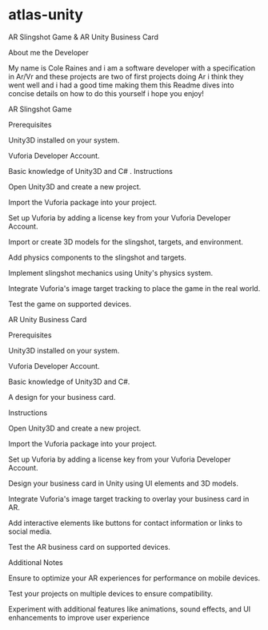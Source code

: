# atlas-unity   
AR Slingshot Game & AR Unity Business Card


About me the Developer

My name is Cole Raines and i am a software developer with a specification in Ar/Vr and these projects are two of first projects doing Ar i think they went well and i  had a good time making them this Readme dives into concise details on how to do this yourself i hope you enjoy!


AR Slingshot Game

Prerequisites

Unity3D installed on your system.

Vuforia Developer Account.

Basic knowledge of Unity3D and C#
.
Instructions

Open Unity3D and create a new project.

Import the Vuforia package into your project.

Set up Vuforia by adding a license key from your Vuforia Developer Account.

Import or create 3D models for the slingshot, targets, and environment.

Add physics components to the slingshot and targets.

Implement slingshot mechanics using Unity's physics system.

Integrate Vuforia's image target tracking to place the game in the real world.

Test the game on supported devices.

AR Unity Business Card

Prerequisites

Unity3D installed on your system.

Vuforia Developer Account.

Basic knowledge of Unity3D and C#.

A design for your business card.

Instructions

Open Unity3D and create a new project.

Import the Vuforia package into your project.

Set up Vuforia by adding a license key from your Vuforia Developer Account.

Design your business card in Unity using UI elements and 3D models.

Integrate Vuforia's image target tracking to overlay your business card in AR.

Add interactive elements like buttons for contact information or links to social media.

Test the AR business card on supported devices.

Additional Notes

Ensure to optimize your AR experiences for performance on mobile devices.

Test your projects on multiple devices to ensure compatibility.

Experiment with additional features like animations, sound effects, and UI enhancements to improve user experience
